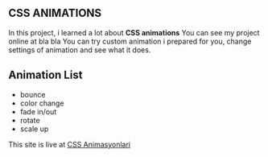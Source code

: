 ## CSS ANIMATIONS

In this project, i learned a lot about **CSS animations** 
You can see my project online at bla bla
You can try custom animation i prepared for you, 
change settings of animation and see what it does.

## Animation List 
- bounce
- color change
- fade in/out
- rotate
- scale up

This site is live at [CSS Animasyonlari](https://css-animasyonlar.netlify.app)

